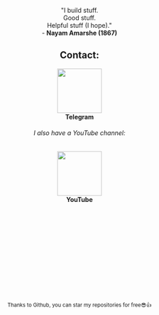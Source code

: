 <div align="center">

"I build stuff.\
Good stuff.\
Helpful stuff (I hope)."   
\- **Nayam Amarshe (1867)**

<h2>Contact:</h2>

<a href="https://t.me/NayamAmarshe"><img src="https://user-images.githubusercontent.com/25067102/179352975-aa590334-4195-4ed8-957c-20794479710a.png" width="100px" /></a>    
**Telegram**   

###### I also have a YouTube channel:   
<a href="https://youtube.com/NayamAmarshe" width="100px" /><img src="https://user-images.githubusercontent.com/25067102/179353029-bac0a8a5-6f52-4e77-aca3-f186ea1be61c.png" width="100px"/></a>   
**YouTube**   
\
\
\
\
\
\
\
\
\
\
\
\
\
<sub>Thanks to Github, you can star my repositories for free😎👍</sub>
</div>   

